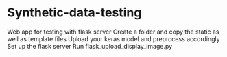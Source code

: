 # Synthetic-data-testing
Web app for testing with flask server 
Create a folder and copy the static as well as template files 
Upload your keras model and preprocess accordingly
Set up the flask server 
Run flask_upload_display_image.py
